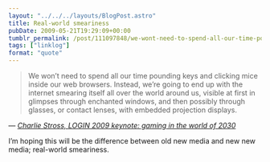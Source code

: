 ```yaml
---
layout: "../../../layouts/BlogPost.astro"
title: Real-world smeariness
pubDate: 2009-05-21T19:29:09+00:00
tumblr_permalink: /post/111097848/we-wont-need-to-spend-all-our-time-pounding-keys
tags: ["linklog"]
format: "quote"
---
```


> We won&rsquo;t need to spend all our time pounding keys and clicking mice inside our web browsers. Instead, we&rsquo;re going to end up with the internet smearing itself all over the world around us, visible at first in glimpses through enchanted windows, and then possibly through glasses, or contact lenses, with embedded projection displays.

— <cite>[Charlie Stross, _LOGIN 2009 keynote: gaming in the world of 2030_](http://www.antipope.org/charlie/blog-static/2009/05/login_2009_keynote_gaming_in_t.html)</cite>

I&rsquo;m hoping this will be the difference between old new media and new new media; real-world smeariness.
